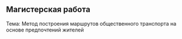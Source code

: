 ## Магистерская работа
Тема: Метод построения маршрутов общественного транспорта на основе предпочтений жителей

